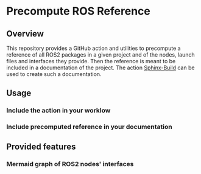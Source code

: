 # Precompute ROS Reference

## Overview

This repository provides a GitHub action and utilities to precompute a reference of all ROS2 packages in a given project and of the nodes, launch files and interfaces they provide. Then the reference is meant to be included in a documentation of the project. The action [Sphinx-Build](https://github.com/hawaitech/sphinx-build.git) can be used to create such a documentation.

## Usage

### Include the action in your worklow

### Include precomputed reference in your documentation

## Provided features

### Mermaid graph of ROS2 nodes' interfaces
